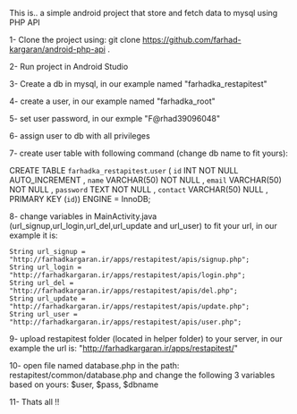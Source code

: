 This is.. a simple android project that store and fetch data to mysql using PHP API


1- Clone the project using: git clone https://github.com/farhad-kargaran/android-php-api .

2- Run project in Android Studio

3- Create a db in mysql, in our example named "farhadka_restapitest"

4- create a user, in our example named "farhadka_root"

5- set user password, in our exmple "F@rhad39096048"

6- assign user to db with all privileges

7- create user table with following command (change db name to fit yours):

CREATE TABLE `farhadka_restapitest`.`user` ( `id` INT NOT NULL AUTO_INCREMENT , `name` VARCHAR(50) NOT NULL , `email` VARCHAR(50) NOT NULL , `password` TEXT NOT NULL , `contact` VARCHAR(50) NULL , PRIMARY KEY (`id`)) ENGINE = InnoDB; 

8- change variables in MainActivity.java (url_signup,url_login,url_del,url_update and url_user) to fit your url, in our example it is:

    String url_signup = "http://farhadkargaran.ir/apps/restapitest/apis/signup.php";
    String url_login = "http://farhadkargaran.ir/apps/restapitest/apis/login.php";
    String url_del = "http://farhadkargaran.ir/apps/restapitest/apis/del.php";
    String url_update = "http://farhadkargaran.ir/apps/restapitest/apis/update.php";
    String url_user = "http://farhadkargaran.ir/apps/restapitest/apis/user.php";

9- upload restapitest folder (located in helper folder) to your server, in our example the url is: "http://farhadkargaran.ir/apps/restapitest/"

10- open file named database.php in the path: restapitest/common/database.php and change the following 3 variables based on yours:
    $user, $pass, $dbname

11- Thats all !!
